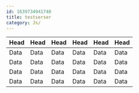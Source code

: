 ```yaml
---
id: 1639734941740
title: testserser
category: Js/
---
```


| Head | Head | Head | Head | Head | Head |
| --- | --- | --- | --- | --- | --- |
| Data | Data | Data | Data | Data | Data |
| Data | Data | Data | Data | Data | Data |
| Data | Data | Data | Data | Data | Data |
| Data | Data | Data | Data | Data | Data |